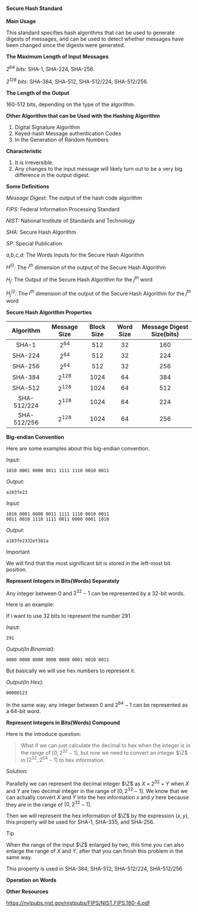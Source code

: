 #### Secure Hash Standard

**Main Usage**

This standard specifies hash algorithms that can be used to generate digests of messages, and can be used to detect whether messages have been changed since the digests were generated.

**The Maximum Length of Input Messages**

*$2^{64}$ bits*: SHA-1, SHA-224, SHA-256.

*$2^{128}$ bits*: SHA-384, SHA-512, SHA-512/224, SHA-512/256.

**The Length of the Output**

160-512 bits, depending on the type of the algorithm.

**Other Algorithm that can be Used with the Hashing Algorithm**

1. Digital Signature Algorithm
2. Keyed-hash Message authentication Codes
3. In the Generation of Random Numbers

**Characteristic**

1.  It is irreversible.
2. Any changes to the input message will likely turn out to be a very big difference in the output digest.

**Some Definitions**

*Message Digest:* The output of the hash code algorithm

*FIPS:* Federal Information Processing Standard

*NIST:* National Institute of Standards and Technology

*SHA:* Secure Hash Algorithm

*SP:* Special Publication

*a,b,c,d:* The Words Inputs for the Secure Hash Algorithm

*$H^{(i)}$:* The $i^{th}$ dimension of the output of the Secure Hash Algorithm

*$H_j$:* The Output of the Secure Hash Algorithm for the $j^{th}$ word

*$H_j^{(i)}$:* The $i^{th}$ dimension of the output of the Secure Hash Algorithm for the $j^{th}$​ word

**Secure Hash Algorithm Properties**

|  Algorithm  | Message Size | Block Size | Word Size | Message Digest Size(bits) |
| :---------: | :----------: | :--: | :--: | :--: |
|    SHA-1    |      $2^{64}$        | 512 | 32 | 160 |
|   SHA-224   | $2^{64}$ | 512 | 32 | 224 |
|   SHA-256   | $2^{64}$ | 512 | 32 | 256 |
|   SHA-384   | $2^{128}$ | 1024 | 64 | 384 |
|   SHA-512   | $2^{128}$ | 1024 | 64 | 512 |
| SHA-512/224 | $2^{128}$ | 1024 | 64 | 224 |
| SHA-512/256 | $2^{128}$ | 1024 | 64 | 256 |

**Big-endian Convention**

Here are some examples about this big-endian convention.

*Input:*

``` 
1010 0001 0000 0011 1111 1110 0010 0011
```

*Output:*

```
a103fe23
```

*Input:*

```
1010 0001 0000 0011 1111 1110 0010 0011 
0011 0010 1110 1111 0011 0000 0001 1010
```

*Output:* 

```
a103fe2332ef301a
```

> [!IMPORTANT]
>
> We will find that the most significant bit is stored in the left-most bit position.

**Represent Integers in Bits(Words) Separately**

Any integer between 0 and $2^{32}-1$ can be represented by a 32-bit words.

Here is an example:

If i want to use 32 bits to represent the number 291.

*Input:* 

```
291
```

*Output(In Binomial):*

```
0000 0000 0000 0000 0000 0001 0010 0011
```

But basically we will use hex numbers to represent it.

*Output(In Hex):*

```
00000123
```

In the same way, any integer between 0 and $2^{64}-1$​ can be represented as a 64-bit word.

**Represent Integers in Bits(Words) Compound**

Here is the introduce question:

> What if we can just calculate the decimal to hex when the integer is in the range of $[0,2^{32}-1]$, but now we need to convert an integer $\Z$ in $[2^{32},2^{64}-1]$​ to hex information.

Solution:

Parallelly we can represent the decimal integer $\Z$ as $X\times 2^{32}+Y$ when $X$ and $Y$ are two decimal integer in the range of $[0,2^{32}-1]$. We know that we can actually convert $X$ and $Y$ into the hex information $x$ and $y$ here because they are in the  range of $[0,2^{32}-1]$.

Then we will represent the hex information of $\Z$ by the expression $(x,y)$, this property will be used for SHA-1, SHA-335, and SHA-256.

> [!TIP]
>
> When the range of the input $\Z$ enlarged by two, this time you can also enlarge the range of $X$ and $Y$, after that you can finish this problem in the same way.
>
> This property is used in SHA-384, SHA-512, SHA-512/224, SHA-512/256 

**Operation on Words**



**Other Resources**

https://nvlpubs.nist.gov/nistpubs/FIPS/NIST.FIPS.180-4.pdf

